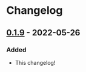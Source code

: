 # Changelog


## [0.1.9](https://github.com/Blobfolio/argyle/releases/tag/v0.1.9) - 2022-05-26

### Added

* This changelog!
